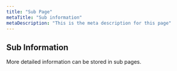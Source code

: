 ```yaml
---
title: "Sub Page"
metaTitle: "Sub information"
metaDescription: "This is the meta description for this page"
---
```


## Sub Information

More detailed information can be stored in sub pages.